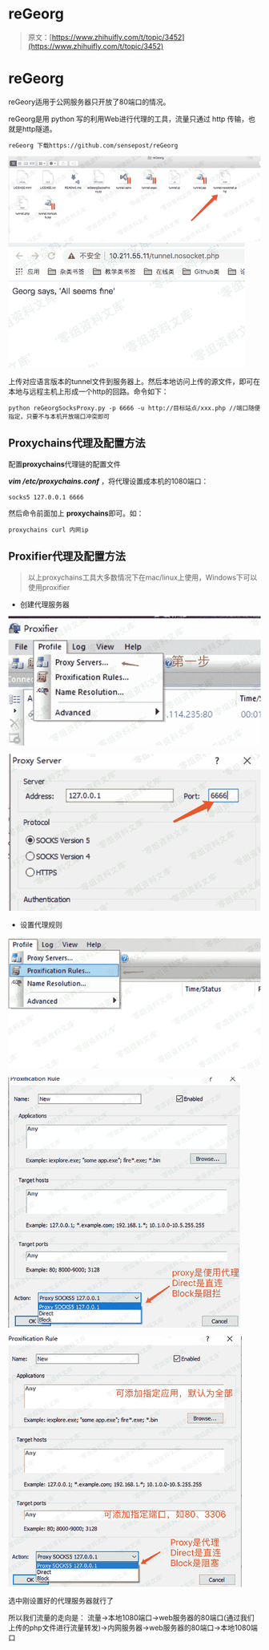 # reGeorg

> 原文：[https://www.zhihuifly.com/t/topic/3452](https://www.zhihuifly.com/t/topic/3452)

# reGeorg

reGeory适用于公网服务器只开放了80端口的情况。

reGeorg是用 python 写的利用Web进行代理的工具，流量只通过 http 传输，也就是http隧道。

```
reGeorg 下载https://github.com/sensepost/reGeorg 
```

![image](img/38d8bb8575075035a19f64a967cf6712.png)
![image](img/dd55179f03eeb9fbf5c630a7b662e74a.png)

上传对应语言版本的tunnel文件到服务器上。然后本地访问上传的源文件，即可在本地与远程主机上形成一个http的回路。命令如下：

```
python reGeorgSocksProxy.py -p 6666 -u http://目标站点/xxx.php //端口随便指定，只要不与本机开放端口冲突即可 
```

## Proxychains代理及配置方法

配置**proxychains**代理链的配置文件

***vim /etc/proxychains.conf*** ，将代理设置成本机的1080端口：

```
socks5 127.0.0.1 6666 
```

然后命令前面加上 **proxychains**即可。如：

```
proxychains curl 内网ip 
```

## Proxifier代理及配置方法

> 以上proxychains工具大多数情况下在mac/linux上使用，Windows下可以使用proxifier

*   创建代理服务器

![image](img/de515283883c56a7274c58463a6ff66a.png)

![image](img/2e0f408c50eb25f7ed97e340c60e89b1.png)

*   设置代理规则

![image](img/0823b0c72a0e3a892cf4451748a33b76.png)

![image](img/739692a42b494f1b269dbda1e23e25f2.png)

![image](img/36ae970cb4170e9457d5fe7e976f2b4c.png)

选中刚设置好的代理服务器就行了

所以我们流量的走向是： 流量->本地1080端口->web服务器的80端口(通过我们上传的php文件进行流量转发)->内网服务器->web服务器的80端口->本地1080端口